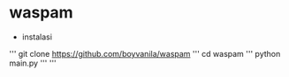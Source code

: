 # waspam

* instalasi

'''
git clone https://github.com/boyvanila/waspam
'''
cd waspam
'''
python main.py
'''
'''
